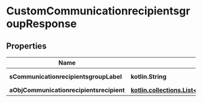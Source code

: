 
# CustomCommunicationrecipientsgroupResponse

## Properties
| Name | Type | Description | Notes |
| ------------ | ------------- | ------------- | ------------- |
| **sCommunicationrecipientsgroupLabel** | **kotlin.String** | The label for the Communicationrecipientsgroup |  |
| **aObjCommunicationrecipientsrecipient** | [**kotlin.collections.List&lt;CustomCommunicationrecipientsrecipientResponse&gt;**](CustomCommunicationrecipientsrecipientResponse.md) |  |  |



